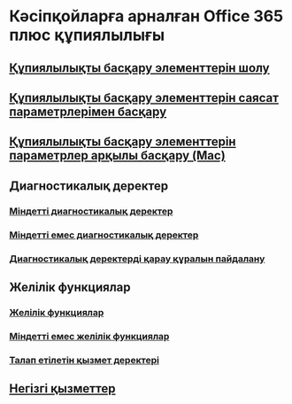 # Кәсіпқойларға арналған Office 365 плюс құпиялылығы
## [Құпиялылықты басқару элементтерін шолу](overview-privacy-controls.md)
## [Құпиялылықты басқару элементтерін саясат параметрлерімен басқару](manage-privacy-controls.md)
## [Құпиялылықты басқару элементтерін параметрлер арқылы басқару (Mac)](mac-privacy-preferences.md)

## Диагностикалық деректер
### [Міндетті диагностикалық деректер](required-diagnostic-data.md)
### [Міндетті емес диагностикалық деректер](optional-diagnostic-data.md)
### [Диагностикалық деректерді қарау құралын пайдалану](https://support.office.com/article/cf761ce9-d805-4c60-a339-4e07f3182855)

## Желілік функциялар
### [Желілік функциялар](connected-experiences.md)
### [Міндетті емес желілік функциялар](optional-connected-experiences.md)
### [Талап етілетін қызмет деректері](required-service-data.md)

## [Негізгі қызметтер](essential-services.md)
